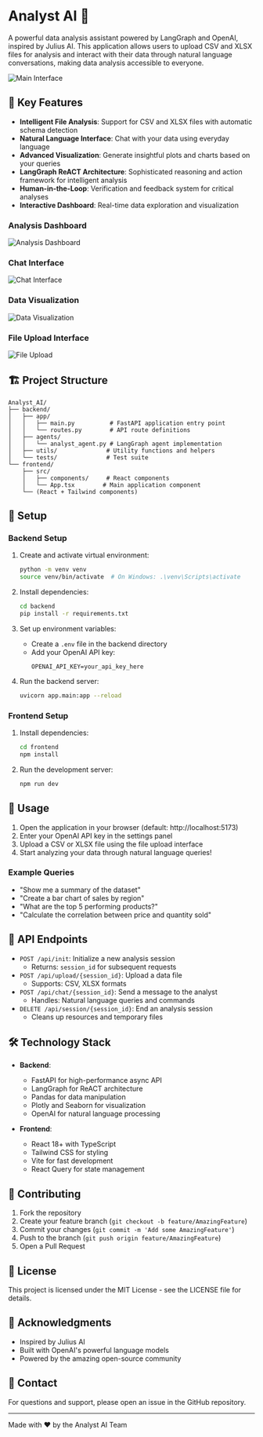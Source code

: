 # Analyst AI 🤖

A powerful data analysis assistant powered by LangGraph and OpenAI, inspired by Julius AI. This application allows users to upload CSV and XLSX files for analysis and interact with their data through natural language conversations, making data analysis accessible to everyone.

![Main Interface](app_images/image_0.png)

## 🌟 Key Features

- **Intelligent File Analysis**: Support for CSV and XLSX files with automatic schema detection
- **Natural Language Interface**: Chat with your data using everyday language
- **Advanced Visualization**: Generate insightful plots and charts based on your queries
- **LangGraph ReACT Architecture**: Sophisticated reasoning and action framework for intelligent analysis
- **Human-in-the-Loop**: Verification and feedback system for critical analyses
- **Interactive Dashboard**: Real-time data exploration and visualization

### Analysis Dashboard
![Analysis Dashboard](app_images/image_1.png)

### Chat Interface
![Chat Interface](app_images/image_2.png)

### Data Visualization
![Data Visualization](app_images/image_3.png)

### File Upload Interface
![File Upload](app_images/image_4.png)

## 🏗️ Project Structure

```
Analyst_AI/
├── backend/
│   ├── app/
│   │   ├── main.py          # FastAPI application entry point
│   │   └── routes.py        # API route definitions
│   ├── agents/
│   │   └── analyst_agent.py # LangGraph agent implementation
│   ├── utils/              # Utility functions and helpers
│   └── tests/              # Test suite
└── frontend/
    ├── src/
    │   ├── components/     # React components
    │   └── App.tsx        # Main application component
    └── (React + Tailwind components)
```

## 🚀 Setup

### Backend Setup

1. Create and activate virtual environment:
   ```bash
   python -m venv venv
   source venv/bin/activate  # On Windows: .\venv\Scripts\activate
   ```

2. Install dependencies:
   ```bash
   cd backend
   pip install -r requirements.txt
   ```

3. Set up environment variables:
   - Create a `.env` file in the backend directory
   - Add your OpenAI API key:
     ```
     OPENAI_API_KEY=your_api_key_here
     ```

4. Run the backend server:
   ```bash
   uvicorn app.main:app --reload
   ```

### Frontend Setup

1. Install dependencies:
   ```bash
   cd frontend
   npm install
   ```

2. Run the development server:
   ```bash
   npm run dev
   ```

## 🎯 Usage

1. Open the application in your browser (default: http://localhost:5173)
2. Enter your OpenAI API key in the settings panel
3. Upload a CSV or XLSX file using the file upload interface
4. Start analyzing your data through natural language queries!

### Example Queries
- "Show me a summary of the dataset"
- "Create a bar chart of sales by region"
- "What are the top 5 performing products?"
- "Calculate the correlation between price and quantity sold"

## 🔌 API Endpoints

- `POST /api/init`: Initialize a new analysis session
  - Returns: `session_id` for subsequent requests
- `POST /api/upload/{session_id}`: Upload a data file
  - Supports: CSV, XLSX formats
- `POST /api/chat/{session_id}`: Send a message to the analyst
  - Handles: Natural language queries and commands
- `DELETE /api/session/{session_id}`: End an analysis session
  - Cleans up resources and temporary files

## 🛠️ Technology Stack

- **Backend**:
  - FastAPI for high-performance async API
  - LangGraph for ReACT architecture
  - Pandas for data manipulation
  - Plotly and Seaborn for visualization
  - OpenAI for natural language processing

- **Frontend**:
  - React 18+ with TypeScript
  - Tailwind CSS for styling
  - Vite for fast development
  - React Query for state management

## 🤝 Contributing

1. Fork the repository
2. Create your feature branch (`git checkout -b feature/AmazingFeature`)
3. Commit your changes (`git commit -m 'Add some AmazingFeature'`)
4. Push to the branch (`git push origin feature/AmazingFeature`)
5. Open a Pull Request

## 📝 License

This project is licensed under the MIT License - see the LICENSE file for details.

## 🙏 Acknowledgments

- Inspired by Julius AI
- Built with OpenAI's powerful language models
- Powered by the amazing open-source community

## 📧 Contact

For questions and support, please open an issue in the GitHub repository.

---
Made with ❤️ by the Analyst AI Team 